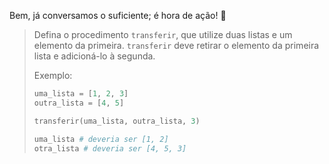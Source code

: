 Bem, já conversamos o suficiente; é hora de ação! :movie_camera:

> Defina o procedimento `transferir`, que utilize duas listas e um elemento da primeira. `transferir` deve retirar o elemento da primeira lista e adicioná-lo à segunda.
>
> Exemplo:
>
>```python
> uma_lista = [1, 2, 3]
> outra_lista = [4, 5]
>
> transferir(uma_lista, outra_lista, 3)
>
> uma_lista # deveria ser [1, 2]
> otra_lista # deveria ser [4, 5, 3]
>```
